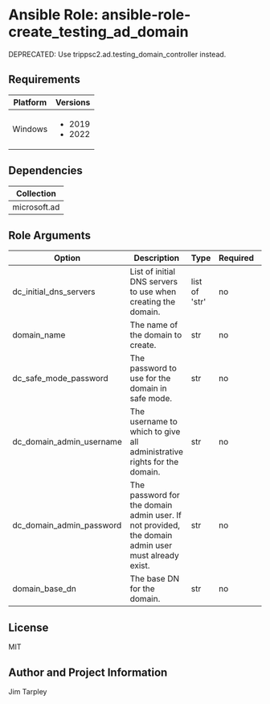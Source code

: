 <!-- BEGIN_ANSIBLE_DOCS -->

# Ansible Role: ansible-role-create_testing_ad_domain
DEPRECATED: Use trippsc2.ad.testing_domain_controller instead.

## Requirements

| Platform | Versions |
| -------- | -------- |
| Windows | <ul><li>2019</li><li>2022</li></ul> |

## Dependencies

| Collection |
| ---------- |
| microsoft.ad |

## Role Arguments
|Option|Description|Type|Required|Choices|Default|
|---|---|---|---|---|---|
| dc_initial_dns_servers | List of initial DNS servers to use when creating the domain. | list of 'str' | no |  | ["8.8.8.8", "1.1.1.1"] |
| domain_name | The name of the domain to create. | str | no |  | test.loc |
| dc_safe_mode_password | The password to use for the domain in safe mode. | str | no |  | SecurePassword123! |
| dc_domain_admin_username | The username to which to give all administrative rights for the domain. | str | no |  | vagrant |
| dc_domain_admin_password | The password for the domain admin user. If not provided, the domain admin user must already exist. | str | no |  |  |
| domain_base_dn | The base DN for the domain. | str | no |  | DC=test,DC=loc |


## License
MIT

## Author and Project Information
Jim Tarpley
<!-- END_ANSIBLE_DOCS -->

